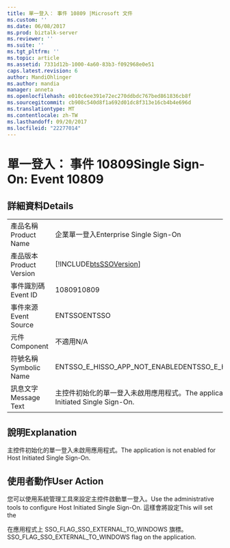 ```yaml
---
title: 單一登入： 事件 10809 |Microsoft 文件
ms.custom: ''
ms.date: 06/08/2017
ms.prod: biztalk-server
ms.reviewer: ''
ms.suite: ''
ms.tgt_pltfrm: ''
ms.topic: article
ms.assetid: 7331d12b-1000-4a60-83b3-f092968e0e51
caps.latest.revision: 6
author: MandiOhlinger
ms.author: mandia
manager: anneta
ms.openlocfilehash: e010c6ee391e72ec270ddbdc767bed861836cb8f
ms.sourcegitcommit: cb908c540d8f1a692d01dc8f313e16cb4b4e696d
ms.translationtype: MT
ms.contentlocale: zh-TW
ms.lasthandoff: 09/20/2017
ms.locfileid: "22277014"
---
```

# <a name="single-sign-on-event-10809"></a><span data-ttu-id="fab81-102">單一登入： 事件 10809</span><span class="sxs-lookup"><span data-stu-id="fab81-102">Single Sign-On: Event 10809</span></span>
## <a name="details"></a><span data-ttu-id="fab81-103">詳細資料</span><span class="sxs-lookup"><span data-stu-id="fab81-103">Details</span></span>  
  
|||  
|-|-|  
|<span data-ttu-id="fab81-104">產品名稱</span><span class="sxs-lookup"><span data-stu-id="fab81-104">Product Name</span></span>|<span data-ttu-id="fab81-105">企業單一登入</span><span class="sxs-lookup"><span data-stu-id="fab81-105">Enterprise Single Sign-On</span></span>|  
|<span data-ttu-id="fab81-106">產品版本</span><span class="sxs-lookup"><span data-stu-id="fab81-106">Product Version</span></span>|[!INCLUDE[btsSSOVersion](../includes/btsssoversion-md.md)]|  
|<span data-ttu-id="fab81-107">事件識別碼</span><span class="sxs-lookup"><span data-stu-id="fab81-107">Event ID</span></span>|<span data-ttu-id="fab81-108">10809</span><span class="sxs-lookup"><span data-stu-id="fab81-108">10809</span></span>|  
|<span data-ttu-id="fab81-109">事件來源</span><span class="sxs-lookup"><span data-stu-id="fab81-109">Event Source</span></span>|<span data-ttu-id="fab81-110">ENTSSO</span><span class="sxs-lookup"><span data-stu-id="fab81-110">ENTSSO</span></span>|  
|<span data-ttu-id="fab81-111">元件</span><span class="sxs-lookup"><span data-stu-id="fab81-111">Component</span></span>|<span data-ttu-id="fab81-112">不適用</span><span class="sxs-lookup"><span data-stu-id="fab81-112">N/A</span></span>|  
|<span data-ttu-id="fab81-113">符號名稱</span><span class="sxs-lookup"><span data-stu-id="fab81-113">Symbolic Name</span></span>|<span data-ttu-id="fab81-114">ENTSSO_E_HISSO_APP_NOT_ENABLED</span><span class="sxs-lookup"><span data-stu-id="fab81-114">ENTSSO_E_HISSO_APP_NOT_ENABLED</span></span>|  
|<span data-ttu-id="fab81-115">訊息文字</span><span class="sxs-lookup"><span data-stu-id="fab81-115">Message Text</span></span>|<span data-ttu-id="fab81-116">主控件初始化的單一登入未啟用應用程式。</span><span class="sxs-lookup"><span data-stu-id="fab81-116">The application is not enabled for Host Initiated Single Sign-On.</span></span>|  
  
## <a name="explanation"></a><span data-ttu-id="fab81-117">說明</span><span class="sxs-lookup"><span data-stu-id="fab81-117">Explanation</span></span>  
 <span data-ttu-id="fab81-118">主控件初始化的單一登入未啟用應用程式。</span><span class="sxs-lookup"><span data-stu-id="fab81-118">The application is not enabled for Host Initiated Single Sign-On.</span></span>  
  
## <a name="user-action"></a><span data-ttu-id="fab81-119">使用者動作</span><span class="sxs-lookup"><span data-stu-id="fab81-119">User Action</span></span>  
 <span data-ttu-id="fab81-120">您可以使用系統管理工具來設定主控件啟動單一登入。</span><span class="sxs-lookup"><span data-stu-id="fab81-120">Use the administrative tools to configure Host Initiated Single Sign-On.</span></span> <span data-ttu-id="fab81-121">這樣會將設定</span><span class="sxs-lookup"><span data-stu-id="fab81-121">This will set the</span></span>  
  
 <span data-ttu-id="fab81-122">在應用程式上 SSO_FLAG_SSO_EXTERNAL_TO_WINDOWS 旗標。</span><span class="sxs-lookup"><span data-stu-id="fab81-122">SSO_FLAG_SSO_EXTERNAL_TO_WINDOWS flag on the application.</span></span>